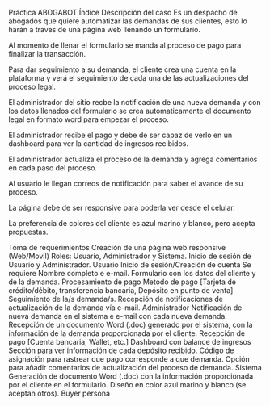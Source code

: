 Práctica ABOGABOT
Índice
Descripción del caso
Es un despacho de abogados que quiere automatizar las demandas de sus clientes, esto lo harán a traves de una página web llenando un formulario.

Al momento de llenar el formulario se manda al proceso de pago para finalizar la transacción.

Para dar seguimiento a su demanda, el cliente crea una cuenta en la plataforma y verá el seguimiento de cada una de las actualizaciones del proceso legal.

El administrador del sitio recbe la notificación de una nueva demanda y con los datos llenados del formulario se crea automaticamente el documento legal en formato word para empezar el proceso.

El administrador recibe el pago y debe de ser capaz de verlo en un dashboard para ver la cantidad de ingresos recibidos.

El administrador actualiza el proceso de la demanda y agrega comentarios en cada paso del proceso.

Al usuario le llegan correos de notificación para saber el avance de su proceso.

La página debe de ser responsive para poderla ver desde el celular.

La preferencia de colores del cliente es azul marino y blanco, pero acepta propuestas.

Toma de requerimientos
Creación de una página web responsive (Web/Movil)
Roles: Usuario, Administrador y Sistema.
Inicio de sesión de Usuario y Administrador.
Usuario
Inicio de sesión/Creación de cuenta
Se requiere Nombre completo e e-mail.
Formulario con los datos del cliente y de la demanda.
Procesamiento de pago
Metodo de pago [Tarjeta de crédito/débito, transferencia bancaria, Depósito en punto de venta]
Seguimiento de la/s demanda/s.
Recepción de notificaciones de actualización de la demanda vía e-mail.
Administrador
Notificación de nueva demanda en el sistema e e-mail con cada nueva demanda.
Recepción de un documento Word (.doc) generado por el sistema, con la información de la demanda proporcionada por el cliente.
Recepción de pago [Cuenta bancaria, Wallet, etc.]
Dashboard con balance de ingresos
Sección para ver información de cada depósito recibido.
Código de asignación para rastrear que pago corresponde a que demanda.
Opción para añadir comentarios de actualización del proceso de demanda.
Sistema
Generación de documento Word (.doc) con la información proporcionada por el cliente en el formulario.
Diseño en color azul marino y blanco (se aceptan otros).
Buyer persona
